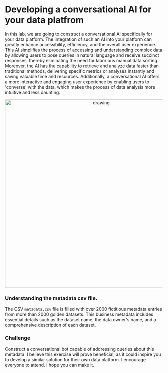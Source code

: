 
# Developing a conversational AI for your data platfrom 

In this lab, we are going to construct a conversational AI specifically for your data platform. The integration of such an AI into your platform can greatly enhance accessibility, efficiency, and the overall user experience. This AI simplifies the process of accessing and understanding complex data by allowing users to pose queries in natural language and receive succinct responses, thereby eliminating the need for laborious manual data sorting. Moreover, the AI has the capability to retrieve and analyze data faster than traditional methods, delivering specific metrics or analyses instantly and saving valuable time and resources. Additionally, a conversational AI offers a more interactive and engaging user experience by enabling users to 'converse' with the data, which makes the process of data analysis more intuitive and less daunting.

<p align="center">
  <img src="./pics/masreph-struct.png" alt="drawing" width="600"/>
</p>

### Understanding the metadata csv file. 

The CSV `metadata.csv` file is filled with over 2000 fictitious metadata entries from more than 2000 golden datasets. This business metadata includes essential details such as the dataset name, the data owner's name, and a comprehensive description of each dataset.

 
### Challenge     

Construct a conversational bot capable of addressing queries about this metadata. I believe this exercise will prove beneficial, as it could inspire you to develop a similar solution for their own data platform. I encourage everyone to attend. I hope you can make it. 

